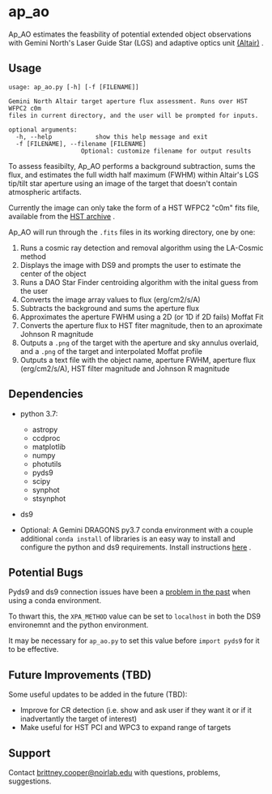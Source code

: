 # ap_ao

Ap_AO estimates the feasbility of potential extended object observations with Gemini
 North's Laser Guide Star (LGS) and adaptive optics unit [(Altair)](https://www.gemini.edu/instrumentation/altair) . 


## Usage

    usage: ap_ao.py [-h] [-f [FILENAME]]
    
    Gemini North Altair target aperture flux assessment. Runs over HST WFPC2 c0m
    files in current directory, and the user will be prompted for inputs.
    
    optional arguments:
      -h, --help            show this help message and exit
      -f [FILENAME], --filename [FILENAME]
                        Optional: customize filename for output results

To assess feasibilty, Ap_AO performs a background subtraction, sums the flux, and estimates the full width half maximum (FWHM) within Altair's 
LGS tip/tilt star aperture using an image of the target that doesn't contain atmospheric artifacts.

Currently the image can only take the form of a HST WFPC2 "c0m" fits file, available from the [HST archive](https://mast.stsci.edu/portal/Mashup/Clients/Mast/Portal.html) . 

Ap_AO will run through the ``.fits`` files in its working directory, one by one:

1. Runs a cosmic ray detection and removal algorithm using the LA-Cosmic method
1. Displays the image with DS9 and prompts the user to estimate the center of the object
1. Runs a DAO Star Finder centroiding algorithm with the inital guess from the user
1. Converts the image array values to flux (erg/cm2/s/A)
1. Subtracts the background and sums the aperture flux
1. Approximates the aperture FWHM using a 2D (or 1D if 2D fails) Moffat Fit
1. Converts the aperture flux to HST fiter magnitude, then to an aproximate Johnson R magnitude
1. Outputs a ``.png`` of the target with the aperture and sky annulus overlaid, and a ``.png`` of the target and interpolated Moffat profile
1. Outputs a text file with the object name, aperture FWHM, aperture flux (erg/cm2/s/A), HST filter magnitude and Johnson R magnitude


## Dependencies

* python 3.7:
    * astropy
    * ccdproc
    * matplotlib
    * numpy
    * photutils
    * pyds9
    * scipy
    * synphot
    * stsynphot

* ds9

* Optional: A Gemini DRAGONS py3.7 conda environment with a couple additional `conda install` of libraries is an easy way to install and configure the python and ds9 requirements.
Install instructions [here](https://www.gemini.edu/observing/phase-iii/understanding-and-processing-data/data-processing-software/download-latest#dragons) . 


## Potential Bugs

Pyds9 and ds9 connection issues have been a [problem in the past](https://github.com/astroconda/astroconda/issues/86) when using a conda environment. 

To thwart this, the `XPA_METHOD`  value can be set to `localhost` 
in both the DS9 environemnt and the python environment. 

It may be necessary for `ap_ao.py` to set this value before `import pyds9` for it to be effective.


## Future Improvements (TBD)

Some useful updates to be added in the future (TBD):

* Improve for CR detection (i.e. show and ask user if they want it or if it inadvertantly the target of interest) 
* Make useful for HST PCI and WPC3 to expand range of targets 


## Support

Contact brittney.cooper@noirlab.edu with questions, problems, suggestions.


